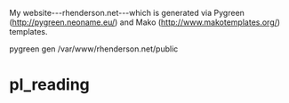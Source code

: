 My website---rhenderson.net---which is generated via Pygreen (http://pygreen.neoname.eu/) and Mako (http://www.makotemplates.org/) templates.

pygreen gen /var/www/rhenderson.net/public
# pl_reading
